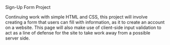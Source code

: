 Sign-Up Form Project

Continuing work with simple HTML and CSS, this project will involve creating a form that users can fill with information, as it to create an account on a website. This page will also make use of client-side input validation to act as a line of defense for the site to take work away from a possible server side.
